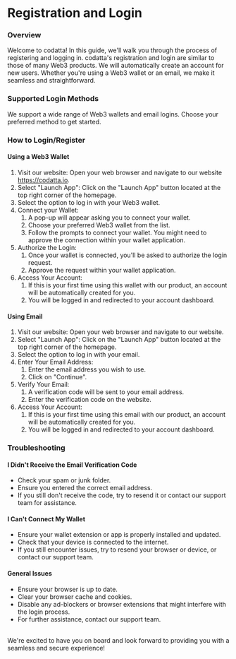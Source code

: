 # Registration and Login

### Overview

Welcome to codatta! In this guide, we'll walk you through the process of registering and logging in. codatta's registration and login are similar to those of many Web3 products. We will automatically create an account for new users. Whether you're using a Web3 wallet or an email, we make it seamless and straightforward.

### Supported Login Methods

We support a wide range of Web3 wallets and email logins. Choose your preferred method to get started.

### How to Login/Register

#### Using a Web3 Wallet

1. Visit our website: Open your web browser and navigate to our website https://codatta.io.
2. Select "Launch App": Click on the "Launch App" button located at the top right corner of the homepage.
3. Select the option to log in with your Web3 wallet.
4. Connect your Wallet:
   1. A pop-up will appear asking you to connect your wallet.
   2. Choose your preferred Web3 wallet from the list.
   3. Follow the prompts to connect your wallet. You might need to approve the connection within your wallet application.
5. Authorize the Login:
   1. Once your wallet is connected, you'll be asked to authorize the login request.
   2. Approve the request within your wallet application.
6. Access Your Account:
   1. If this is your first time using this wallet with our product, an account will be automatically created for you.
   2. You will be logged in and redirected to your account dashboard.

#### Using Email

1. Visit our website: Open your web browser and navigate to our website.
2. Select "Launch App": Click on the "Launch App" button located at the top right corner of the homepage.
3. Select the option to log in with your email.
4. Enter Your Email Address:
   1. Enter the email address you wish to use.
   2. Click on "Continue".
5. Verify Your Email:
   1. A verification code will be sent to your email address.
   2. Enter the verification code on the website.
6. Access Your Account:
   1. If this is your first time using this email with our product, an account will be automatically created for you.
   2. You will be logged in and redirected to your account dashboard.

### Troubleshooting

#### I Didn't Receive the Email Verification Code

* Check your spam or junk folder.
* Ensure you entered the correct email address.
* If you still don't receive the code, try to resend it or contact our support team for assistance.

#### I Can't Connect My Wallet

* Ensure your wallet extension or app is properly installed and updated.
* Check that your device is connected to the internet.
* If you still encounter issues, try to resend your browser or device, or contact our support team.

#### General Issues

* Ensure your browser is up to date.
* Clear your browser cache and cookies.
* Disable any ad-blockers or browser extensions that might interfere with the login process.
* For further assistance, contact our support team.

\
We're excited to have you on board and look forward to providing you with a seamless and secure experience!
